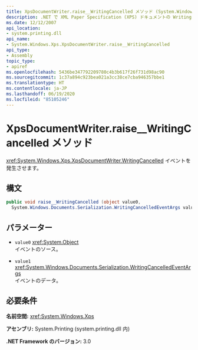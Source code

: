 ```yaml
---
title: XpsDocumentWriter.raise__WritingCancelled メソッド (System.Windows.Xps)
description: .NET で XML Paper Specification (XPS) ドキュメントの WritingCancelled イベントを発生させる XpsDocumentWriter.raise__WritingCancelled メソッドについて説明します。
ms.date: 12/12/2007
api_location:
- system.printing.dll
api_name:
- System.Windows.Xps.XpsDocumentWriter.raise__WritingCancelled
api_type:
- Assembly
topic_type:
- apiref
ms.openlocfilehash: 5436be347792209780c4b3b617f26f731d98ac90
ms.sourcegitcommit: 1c37a894c923bea021a3cc38ce7cba946357bbe1
ms.translationtype: HT
ms.contentlocale: ja-JP
ms.lasthandoff: 06/19/2020
ms.locfileid: "85105246"
---
```

# <a name="xpsdocumentwriterraise__writingcancelled-method"></a>XpsDocumentWriter.raise\_\_WritingCancelled メソッド

<xref:System.Windows.Xps.XpsDocumentWriter.WritingCancelled> イベントを発生させます。

## <a name="syntax"></a>構文

```csharp
public void raise__WritingCancelled (object value0,
  System.Windows.Documents.Serialization.WritingCancelledEventArgs value1);
```

## <a name="parameters"></a>パラメーター

- `value0` <xref:System.Object>  
  イベントのソース。

- `value1` <xref:System.Windows.Documents.Serialization.WritingCancelledEventArgs>  
  イベントのデータ。

## <a name="requirements"></a>必要条件

**名前空間:** <xref:System.Windows.Xps>

**アセンブリ:** System.Printing (system.printing.dll 内)

**.NET Framework のバージョン:** 3.0
